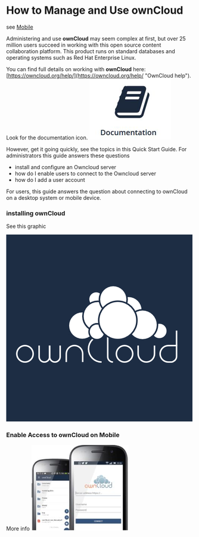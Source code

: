 # How to Manage and Use **ownCloud** #

see <a href="#mobile">Mobile</a>

Administering and use **ownCloud** may seem complex at first, but over 25 million users succeed in working with this open source content collaboration platform. This product runs on standard databases and operating systems such as Red Hat Enterprise Linux.

You can find full details on working with **ownCloud** here: [https://owncloud.org/help/](https://owncloud.org/help/ "OwnCloud help"). Look for the documentation icon. 
![docs](Graphics\docs.JPG)

However, get it going quickly, see the topics in this Quick Start Guide.  For administrators this guide answers these questions

- install and configure an Owncloud server
- how do I enable users to connect to the Owncloud server   
- how do I add a user account

For users, this guide answers the question about connecting to ownCloud on a desktop system or mobile device.

### installing ownCloud ##

See this graphic  

![logo](Graphics\logo.jpg)    
  



<h3 id="mobile">Enable Access to ownCloud on Mobile</h3>


More info  ![mobile](Graphics\mobile-device.JPG)   